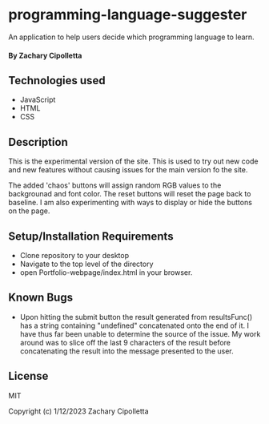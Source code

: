 # programming-language-suggester
An application to help users decide which programming language to learn.

#### By Zachary Cipolletta


## Technologies used

* JavaScript
* HTML
* CSS

## Description
This is the experimental version of the site.  This is used to try out new code and new features without causing issues for the main version fo the site.

The added 'chaos' buttons will assign random RGB values to the backgrounad and font color. The reset buttons will reset the page back to baseline.  I am also experimenting with ways to display or hide the buttons on the page.


## Setup/Installation Requirements

* Clone repository to your desktop
* Navigate to the top level of the directory
* open Portfolio-webpage/index.html in your browser.

## Known Bugs
 * Upon hitting the submit button the result generated from resultsFunc() has a string containing "undefined" concatenated onto the end of it.  I have thus far been unable to determine the source of the issue.  My work around was to slice off the last 9 characters of the result before concatenating the result into the message presented to the user.
 

## License
MIT

Copyright (c) 1/12/2023 Zachary Cipolletta
